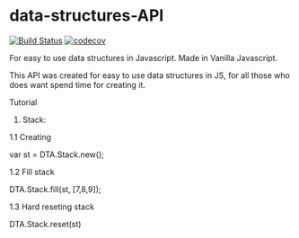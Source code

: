 # data-structures-API

[![Build Status](https://travis-ci.org/seIncorp/data-structures-API.svg?branch=master)](https://travis-ci.org/seIncorp/data-structures-API)
[![codecov](https://codecov.io/gh/seIncorp/data-structures-API/branch/master/graph/badge.svg)](https://codecov.io/gh/seIncorp/data-structures-API)

For easy to use data structures in Javascript. Made in Vanilla Javascript.


This API was created for easy to use data structures in JS, for all those who does want spend time for creating it.

Tutorial

1. Stack:

1.1 Creating

var st = DTA.Stack.new();

1.2 Fill stack

DTA.Stack.fill(st, [7,8,9]);

1.3 Hard reseting stack

DTA.Stack.reset(st)